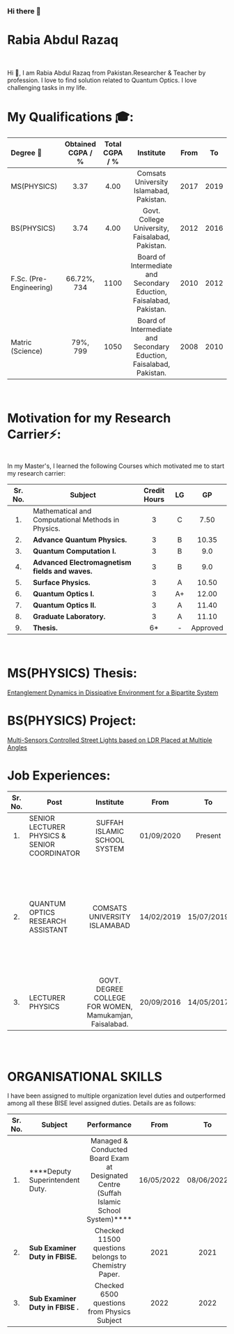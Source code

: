 ### Hi there 👋

<!--
**rabia-rashid/rabia-rashid** is a ✨ _special_ ✨ repository because its `README.md` (this file) appears on your GitHub profile.

Here are some ideas to get you started:

- 🔭 I’m currently working on ...

- 🌱 I’m currently learning ...
- 👯 I’m looking to collaborate on ...
- 🤔 I’m looking for help with ...
- 💬 Ask me about ...
- 📫 How to reach me: ...
- 😄 Pronouns: ...
- ⚡ Fun fact: ...
-->
# Rabia Abdul Razaq
<br>

Hi 👋, I am Rabia Abdul Razaq from Pakistan.Researcher & Teacher by profession. I love to find solution related to Quantum Optics. I love challenging tasks in my life.

# My Qualifications 🎓: 

|  Degree 📘 | Obtained CGPA / % | Total CGPA / % | Institute | From | To |
|  :-------- | :---------------: | :------------: | :------:  | :--: | :--: |
|  MS(PHYSICS) | 3.37 | 4.00 | Comsats University Islamabad, Pakistan.  | 2017 | 2019 |
|  BS(PHYSICS) | 3.74 | 4.00 | Govt. College University, Faisalabad, Pakistan.  | 2012 | 2016 |
|  F.Sc. (Pre-Engineering) | 66.72%, 734 | 1100 | Board of Intermediate and Secondary Eduction, Faisalabad, Pakistan.  | 2010 | 2012 |
|  Matric (Science) | 79%, 799 | 1050 | Board of Intermediate and Secondary Eduction, Faisalabad, Pakistan. | 2008 | 2010 |

<br>

# Motivation for my Research Carrier⚡:
<br>
In my Master's, I learned the following Courses which motivated me to start my research carrier:

| Sr. No. | Subject | Credit Hours | LG | GP |
| :-----: | ------- | :----------: | :--: | :--: |
| 1. | Mathematical and Computational Methods in Physics. | 3 | C | 7.50 |
| 2. | ****Advance Quantum Physics.**** | 3 | B | 10.35 |
| 3. | ****Quantum Computation I.**** | 3 | B | 9.0 |
| 4. | ****Advanced Electromagnetism fields and waves.**** | 3 | B | 9.0 |
| 5. | ****Surface Physics.**** | 3 | A | 10.50 |
| 6. | ****Quantum Optics I.**** | 3 | A+ | 12.00 |
| 7. | ****Quantum Optics II.**** | 3 | A | 11.40 |
| 8. | ****Graduate Laboratory.**** | 3 | A | 11.10 |
| 9. | ****Thesis.**** | 6* | - | Approved |
<br>

# MS(PHYSICS) Thesis: 
<a href="#"> Entanglement Dynamics in Dissipative Environment for a Bipartite System </a>
<br>

# BS(PHYSICS) Project: 
<a href="#"> Multi-Sensors Controlled Street Lights based on LDR Placed at Multiple Angles </a>
<br>

# Job Experiences:
| Sr. No. | Post | Institute | From | To | Responsibilities |
| :-----: | ------- | :----------: | :--: | :--: | -- |
| 1. | SENIOR LECTURER PHYSICS & SENIOR COORDINATOR | SUFFAH ISLAMIC SCHOOL SYSTEM | 01/09/2020 | Present | Senior Physics Teacher and Senior Coordinator, Time Table Management, Exam Schedule Management, Expenditures Management |
| 2. | QUANTUM OPTICS RESEARCH ASSISTANT |  COMSATS UNIVERSITY ISLAMABAD | 14/02/2019 | 15/07/2019 | Directly worked on Project: “entanglement dynamics of a bipartite system under dissipative threats, especially in case of thermal reservoir".<br> Funding Agency: HEC Pakistan, NRPU: 8864/NRPU/R&D/HEC/2017.<br> Helped Supervisor for Undergraduate Teaching by grading class assignments and quizzes |
| 3. | LECTURER PHYSICS |  GOVT. DEGREE COLLEGE FOR WOMEN, Mamukamjan, Faisalabad. | 20/09/2016 | 14/05/2017 | Taught Physics Subject to A Level and Intermediate Students |


<br><br>
# ORGANISATIONAL SKILLS
I have been assigned to multiple organization level duties and outperformed among all these BISE level assigned duties. Details are as follows:

| Sr. No. | Subject | Performance | From | To |
| :-----: | ------- | :----------: | :--: | :--: |
| 1. | ****Deputy Superintendent Duty. | Managed & Conducted Board Exam at Designated Centre (Suffah Islamic School System)**** | 16/05/2022 | 08/06/2022 |
| 2. | ****Sub Examiner Duty in FBISE.**** | Checked 11500 questions belongs to Chemistry Paper. | 2021 | 2021 |
| 3. | ****Sub Examiner Duty in FBISE .**** | Checked 6500 questions from Physics Subject | 2022 | 2022 |

